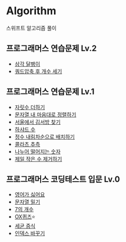 # Algorithm

스위프트 알고리즘 풀이

## 프로그래머스 연습문제 Lv.2
- [삼각 달팽이](./프로그래머스/연습문제/Lv2/lessons68645.playground/Contents.swift)
- [쿼드압축 후 개수 세기](./프로그래머스/연습문제/Lv2/lessons68936.playground/Contents.swift)

## 프로그래머스 연습문제 Lv.1

- [자릿수 더하기](./프로그래머스/연습문제/Lv1/lessons12931.playground/Contents.swift)
- [문자열 내 마음대로 정렬하기](./프로그래머스/연습문제/Lv1/lessons12915.playground/Contents.swift)
- [서울에서 김서방 찾기](./프로그래머스/연습문제/Lv1/lessons12919.playground/Contents.swift)
- [하샤드 수](./프로그래머스/연습문제/Lv1/lessons12947.playground/Contents.swift)
- [정수 내림차순으로 배치하기](./프로그래머스/연습문제/Lv1/lessons12933.playground/Contents.swift)
- [콜라츠 추측](./프로그래머스/연습문제/Lv1/lessons12943.playground/Contents.swift)
- [나누어 떨어지는 숫자](./프로그래머스/연습문제/Lv1/lessons12910.playground/Contents.swift)
- [제일 작은 수 제거하기](./프로그래머스/연습문제/Lv1/lessons12935.playground/Contents.swift)

## 프로그래머스 코딩테스트 입문 Lv.0

- [영어가 싫어요](./프로그래머스/연습문제/Lv0/lessons120894.playground/Contents.swift)
- [문자열 밀기](./프로그래머스/연습문제/Lv0/lessons120921.playground/Contents.swift)
- [7의 개수](./프로그래머스/연습문제/Lv0/lessons120912.playground/Contents.swift)
- [OX퀴즈](./프로그래머스/연습문제/Lv0/lessons120907.playground/Contents.swift)⭐️
- [세균 증식](./프로그래머스/연습문제/Lv0/lessons120910.playground/Contents.swift)
- [인덱스 바꾸기](./프로그래머스/연습문제/Lv0/lessons120895.playground/Contents.swift)